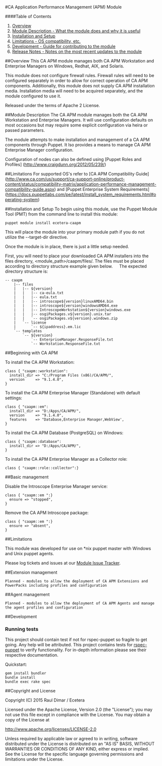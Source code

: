 #CA Application Performance Management (APM) Module

####Table of Contents
1. [Overview](#overview)
2. [Module Description - What the module does and why it is useful](#module-description)
3. [Installation and Setup](#Installation-and-Setup)
4. [Limitations - OS compatibility, etc.](#limitations)
5. [Development - Guide for contributing to the module](#development)
6. [Release Notes - Notes on the most recent updates to the module](#release-notes)



##Overview
This CA APM module manages both CA APM Workstation and Enterprise Managers on Windows, Redhat, AIX, and Solaris. 

This module does not configure firewall rules. Firewall rules will need to be configured separately in order to allow for correct operation of CA APM components. Additionally, this module does not supply CA APM installation media. Installation media will need to be acquired separately, and the module configured to use it.

Released under the terms of Apache 2 License.

##Module Description
The CA APM module manages both the CA APM Workstation and Enterprise Managers.  It will use configuration defaults on most occasions but may require some explicit configuration via heira or passed parameters.  

The module attempts to make installation and management of a CA APM components through Puppet.  It lso provides a means to manage CA APM Enterprise Manager configuration. 

Configuration of nodes can also be defined using [Puppet Roles and Profiles] (http://www.craigdunn.org/2012/05/239/)

##Limitations
For supported OS's refer to [CA APM Compatibility Guide] (http://www.ca.com/us/support/ca-support-online/product-content/status/compatibility-matrix/application-performance-management-compatibility-guide.aspx) and [Puppet Enterprise System Requirements] (https://docs.puppetlabs.com/pe/latest/install_system_requirements.html#operating-system)


##Installation and Setup
To begin using this module, use the Puppet Module Tool (PMT) from the command line to install this module:

```puppet
puppet module install ecetera-caapm
```

This will place the module into your primary module path if you do not utilize the --target-dir directive.

Once the module is in place, there is just a little setup needed.

First, you will need to place your downloaded CA APM installers into the files directory, <module_path>/caapm/files/. The files must be placed according to directory structure example given below.
 
The expected directory structure is:
```puppet
-- caapm
    |-- files
    |   |-- ${version}
    |   |   |-- ca-eula.txt
    |   |   |-- eula.txt
    |   |   |-- introscope${version}linuxAMD64.bin
    |   |   |-- introscope${version}windowsAMD64.exe
    |   |   |-- IntroscopeWorkstation${version}windows.exe
    |   |   |-- osgiPackages.v${version}.unix.tar
    |   |   `-- osgiPackages.v${version}.windows.zip
    |   `-- license
    |       `-- ${ipaddress}.em.lic
    `-- templates
        `-- ${version}
            `-- EnterpriseManager.ResponseFile.txt
            `-- Workstation.ResponseFile.txt
```

##Beginning with CA APM

To install the CA APM Workstation:
```puppet
class { "caapm::workstation":
  install_dir => "C:/Program Files (x86)/CA/APM/",
  version     => "9.1.4.0",
}
```

To install the CA APM Enterprise Manager (Standalone) with default settings:
```puppet
class { "caapm::em":
  install_dir => "D:/Apps/CA/APM/",
  version     => "9.1.4.0",
  features    => "Database,Enterprise Manager,WebView',
}
```

To install the CA APM Database (PostgreSQL) on Windows:
```puppet
class { "caapm::database":
  install_dir => "D:/Apps/CA/APM/",
}
```

To install the CA APM Enterprise Manager as a Collector role:
```puppet
class { "caapm::role::collector":}
```

##Basic management

Disable the Introscope Enterprise Manager service:
```puppet
class { "caapm::em ":}
  ensure => "stopped",
}
```

Remove the CA APM Introscope package:
```puppet
class { "caapm::em ":}
  ensure => "absent",
}
```

##Limitations

This module was developed for use on *nix puppet master with Windows and Unix puppet agents.

Please log tickets and issues at our [Module Issue Tracker]( https://github.com/Ecetera/puppet-caapm/issues).

##Extension management

```puppet
Planned - modules to allow the deployment of CA APM Extensions and PowerPacks including profiles and configuration
```

##Agent management
```puppet
Planned - modules to allow the deployment of CA APM Agents and manage the agent profiles and configuration
```

##Development

### Running tests

This project should contain test if not for rspec-puppet so fragile to get going.  Any help will be attributed.
This project contains tests for [rspec-puppet](http://rspec-puppet.com/) to verify functionality. For in-depth information please see their respective documentation.

Quickstart:

    gem install bundler
    bundle install
    bundle exec rake spec

##Copyright and License

Copyright (C) 2015 Raul Dimar / Ecetera

Licensed under the Apache License, Version 2.0 (the "License");
you may not use this file except in compliance with the License.
You may obtain a copy of the License at

  http://www.apache.org/licenses/LICENSE-2.0

Unless required by applicable law or agreed to in writing, software
distributed under the License is distributed on an "AS IS" BASIS,
WITHOUT WARRANTIES OR CONDITIONS OF ANY KIND, either express or implied.
See the License for the specific language governing permissions and
limitations under the License.
